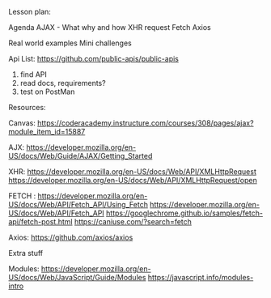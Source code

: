 Lesson plan:

Agenda
AJAX - What why and how
XHR request
Fetch
Axios

Real world examples
Mini challenges

Api List:
https://github.com/public-apis/public-apis
1. find API
2. read docs, requirements?
3. test on PostMan


Resources:
    
Canvas: https://coderacademy.instructure.com/courses/308/pages/ajax?module_item_id=15887

AJX: https://developer.mozilla.org/en-US/docs/Web/Guide/AJAX/Getting_Started

XHR: https://developer.mozilla.org/en-US/docs/Web/API/XMLHttpRequest
        https://developer.mozilla.org/en-US/docs/Web/API/XMLHttpRequest/open


FETCH : https://developer.mozilla.org/en-US/docs/Web/API/Fetch_API/Using_Fetch
              https://developer.mozilla.org/en-US/docs/Web/API/Fetch_API
             https://googlechrome.github.io/samples/fetch-api/fetch-post.html
             https://caniuse.com/?search=fetch



Axios: https://github.com/axios/axios

Extra stuff

Modules: https://developer.mozilla.org/en-US/docs/Web/JavaScript/Guide/Modules
https://javascript.info/modules-intro